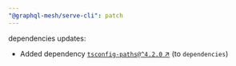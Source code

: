 ```yaml
---
"@graphql-mesh/serve-cli": patch
---
```

dependencies updates:
  - Added dependency [`tsconfig-paths@^4.2.0` ↗︎](https://www.npmjs.com/package/tsconfig-paths/v/4.2.0) (to `dependencies`)
